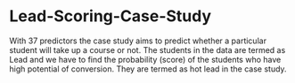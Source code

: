 # Lead-Scoring-Case-Study
With 37 predictors the case study aims to predict whether a particular student will take up a course or not. 
The students in the data are termed as Lead and we have to find the probability (score) of the students who have high potential of conversion. 
They are termed as hot lead in the case study.
